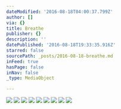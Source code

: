 ```yaml
---
dateModified: '2016-08-18T04:00:37.799Z'
author: []
via: {}
title: Breathe
publisher: {}
description: ''
datePublished: '2016-08-18T19:33:35.916Z'
starred: false
sourcePath: _posts/2016-08-18-breathe.md
inFeed: true
hasPage: false
inNav: false
_type: MediaObject

---
```

![](https://the-grid-user-content.s3-us-west-2.amazonaws.com/e96ba91d-7bad-4d87-aaf2-9eb68fce8c22.jpg)
![](https://the-grid-user-content.s3-us-west-2.amazonaws.com/0363b185-dcc4-4f59-bd54-6c8af559253d.jpg)
![](https://the-grid-user-content.s3-us-west-2.amazonaws.com/5cef6fcd-80a7-4a10-996e-1abb2aa11c63.jpg)
![](https://the-grid-user-content.s3-us-west-2.amazonaws.com/f71f5d86-3ce8-4166-bb08-a9c3e98b2bdc.jpg)
![](https://the-grid-user-content.s3-us-west-2.amazonaws.com/0c854a56-87a7-40f8-86d3-4d57cba71001.jpg)
![](https://the-grid-user-content.s3-us-west-2.amazonaws.com/131dcf4f-0f5f-4cdf-8284-cedc4025e311.jpg)
![](https://the-grid-user-content.s3-us-west-2.amazonaws.com/aec14692-33af-4304-ada9-b38dede5d5d0.jpg)
![](https://the-grid-user-content.s3-us-west-2.amazonaws.com/9c797676-b568-4f2e-89cd-42f9771b657c.jpg)
![](https://the-grid-user-content.s3-us-west-2.amazonaws.com/f5e7db38-1082-4b15-953b-db7aa4633dca.jpg)